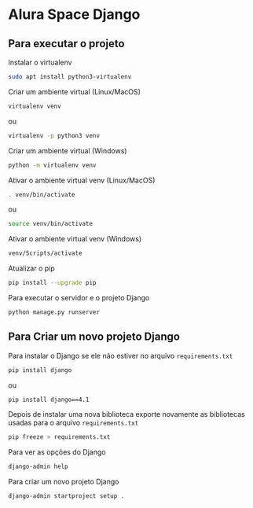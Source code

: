 # Alura Space Django

## Para executar o projeto

Instalar o virtualenv
```bash
sudo apt install python3-virtualenv
```

Criar um ambiente virtual (Linux/MacOS)
```bash
virtualenv venv
```
ou
```bash
virtualenv -p python3 venv
```

Criar um ambiente virtual (Windows)
```bash
python -m virtualenv venv
```

Ativar o ambiente virtual venv (Linux/MacOS)
```bash
. venv/bin/activate
```
ou
```bash
source venv/bin/activate
```

Ativar o ambiente virtual venv (Windows)
```bash
venv/Scripts/activate
```

Atualizar o pip
```bash
pip install --upgrade pip
```

Para executar o servidor e o projeto Django
```bash
python manage.py runserver
```

## Para Criar um novo projeto Django

Para instalar o Django se ele não estiver no arquivo `requirements.txt`
```bash
pip install django
```
ou
```bash
pip install django==4.1
```

Depois de instalar uma nova biblioteca exporte novamente as bibliotecas usadas para o arquivo `requirements.txt`
```bash
pip freeze > requirements.txt
```

Para ver as opções do Django
```bash
django-admin help
```

Para criar um novo projeto Django
```bash
django-admin startproject setup .
```
